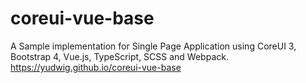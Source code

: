 # coreui-vue-base
A Sample implementation for Single Page Application using CoreUI 3, Bootstrap 4, Vue.js, TypeScript, SCSS and Webpack.
https://yudwig.github.io/coreui-vue-base

